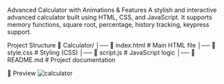 Advanced Calculator with Animations & Features
A stylish and interactive advanced calculator built using HTML, CSS, and JavaScript. 
It supports memory functions, square root, percentage, history tracking, keypress support.

Project Structure
📂 Calculator/
│── 📄 index.html          # Main HTML file
│── 📄 style.css           # Styling (CSS)
│── 📄 script.js           # JavaScript logic
│── 📄 README.md           # Project documentation

📸 Preview
![calculator](https://github.com/user-attachments/assets/919fd20f-4d2b-4c95-9a7b-d970563eedca)

